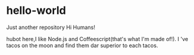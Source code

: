 # hello-world
Just another repository
Hi Humans!

hubot here,I like Node.js and Coffeescript(that's what I'm made of!).
I 've tacos on the moon and find them dar superior to each tacos.
